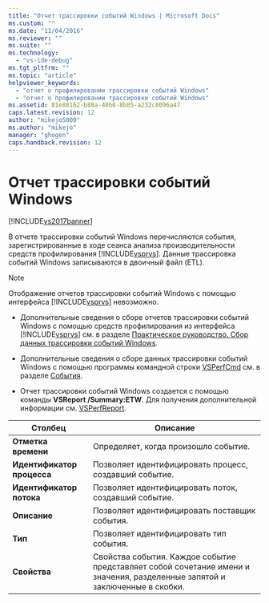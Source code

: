 ```yaml
---
title: "Отчет трассировки событий Windows | Microsoft Docs"
ms.custom: ""
ms.date: "11/04/2016"
ms.reviewer: ""
ms.suite: ""
ms.technology: 
  - "vs-ide-debug"
ms.tgt_pltfrm: ""
ms.topic: "article"
helpviewer_keywords: 
  - "отчет о профилировании трассировки событий Windows"
  - "отчет о профилировании трассировки событий Windows"
ms.assetid: 81e88162-b88a-40b6-8b85-a232c8096a47
caps.latest.revision: 12
author: "mikejo5000"
ms.author: "mikejo"
manager: "ghogen"
caps.handback.revision: 12
---
```

# Отчет трассировки событий Windows
[!INCLUDE[vs2017banner](../code-quality/includes/vs2017banner.md)]

В отчете трассировки событий Windows перечисляются события, зарегистрированные в ходе сеанса анализа производительности средств профилирования [!INCLUDE[vsprvs](../code-quality/includes/vsprvs_md.md)].  Данные трассировка событий Windows записываются в двоичный файл \(ETL\).  
  
> [!NOTE]
>  Отображение отчетов трассировки событий Windows с помощью интерфейса [!INCLUDE[vsprvs](../code-quality/includes/vsprvs_md.md)] невозможно.  
  
-   Дополнительные сведения о сборе отчетов трассировки событий Windows с помощью средств профилирования из интерфейса [!INCLUDE[vsprvs](../code-quality/includes/vsprvs_md.md)] см. в разделе [Практическое руководство. Сбор данных трассировки событий Windows](../Topic/How%20to:%20Collect%20Event%20Tracing%20for%20Windows%20\(ETW\)%20Data.md).  
  
-   Дополнительные сведения о сборе данных трассировки событий Windows с помощью программы командной строки [VSPerfCmd](../profiling/vsperfcmd.md) см. в разделе [События](../profiling/events-vsperfcmd.md).  
  
-   Отчет трассировки событий Windows создается с помощью команды **VSReport \/Summary:ETW**.  Для получения дополнительной информации см. [VSPerfReport](../profiling/vsperfreport.md).  
  
|Столбец|Описание|  
|-------------|--------------|  
|**Отметка времени**|Определяет, когда произошло событие.|  
|**Идентификатор процесса**|Позволяет идентифицировать процесс, создавший событие.|  
|**Идентификатор потока**|Позволяет идентифицировать поток, создавший событие.|  
|**Описание**|Позволяет идентифицировать поставщик события.|  
|**Тип**|Позволяет идентифицировать тип события.|  
|**Свойства**|Свойства события.  Каждое событие представляет собой сочетание имени и значения, разделенные запятой и заключенные в скобки.|